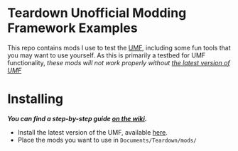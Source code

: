 # Teardown Unofficial Modding Framework Examples

This repo contains mods I use to test the [UMF](https://github.com/Thomasims/TeardownUMF/tree/0.5.0), including some fun tools that you may want to use yourself.
As this is primarily a testbed for UMF functionality, _these mods will not work properly without [the latest version of UMF](https://github.com/Thomasims/TeardownUMF/archive/0.5.0.zip)_

# Installing

***You can find a step-by-step guide [on the wiki](https://github.com/Thomasims/TeardownUMF-Examples/wiki/Installation-Guide).***

- Install the latest version of the UMF, available [here](https://github.com/Thomasims/TeardownUMF/tree/0.5.0).
- Place the mods you want to use in `Documents/Teardown/mods/`
